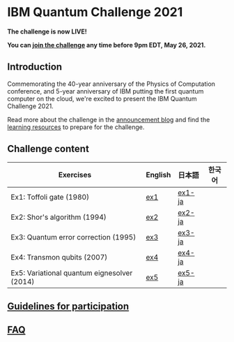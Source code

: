 # IBM Quantum Challenge 2021

**The challenge is now LIVE!**

**You can [join the challenge](https://ibm.co/iqc2021) any time before 9pm EDT, May 26, 2021.**

## Introduction

Commemorating the 40-year anniversary of the Physics of Computation conference, and 5-year anniversary of IBM putting the first quantum computer on the cloud, we're excited to present the IBM Quantum Challenge 2021.

Read more about the challenge in the [announcement blog](https://research.ibm.com/blog/quantum-challenge-2021) and find the [learning resources](https://medium.com/qiskit/ibm-quantum-challenge-2021-heres-what-to-expect-65a303753ffb) to prepare for the challenge.

## Challenge content

| Exercises                                   | English                                                                                     | 日本語                                                                                            |  한국어  |
|---------------------------------------------|---------------------------------------------------------------------------------------------|---------------------------------------------------------------------------------------------------|---------------------------------------------------------------------------------------------------|
| Ex1: Toffoli gate (1980)                    | [ex1](https://quantum-computing.ibm.com/lab/files/quantum-challenge/2021-iqc/ex1/ex1.ipynb) |  [ex1-ja](https://quantum-computing.ibm.com/lab/files/quantum-challenge/2021-iqc/ex1/ex1-ja.ipynb) | |
| Ex2: Shor's algorithm (1994)                | [ex2](https://quantum-computing.ibm.com/lab/files/quantum-challenge/2021-iqc/ex2/ex2.ipynb) | [ex2-ja](https://quantum-computing.ibm.com/lab/files/quantum-challenge/2021-iqc/ex2/ex2-ja.ipynb) | |
| Ex3: Quantum error correction (1995)        | [ex3](https://quantum-computing.ibm.com/lab/files/quantum-challenge/2021-iqc/ex3/ex3.ipynb) | [ex3-ja](https://quantum-computing.ibm.com/lab/files/quantum-challenge/2021-iqc/ex3/ex3-ja.ipynb) | |
| Ex4: Transmon qubits (2007)                 | [ex4](https://quantum-computing.ibm.com/lab/files/quantum-challenge/2021-iqc/ex4/ex4.ipynb) | [ex4-ja](https://quantum-computing.ibm.com/lab/files/quantum-challenge/2021-iqc/ex4/ex4-ja.ipynb) | |
| Ex5: Variational quantum eignesolver (2014) | [ex5](https://quantum-computing.ibm.com/lab/files/quantum-challenge/2021-iqc/ex5/ex5.ipynb) | [ex5-ja](https://quantum-computing.ibm.com/lab/files/quantum-challenge/2021-iqc/ex5/ex5-ja.ipynb) | |

## [Guidelines for participation](guidelines-for-participation.md)

## [FAQ](faq.md)

